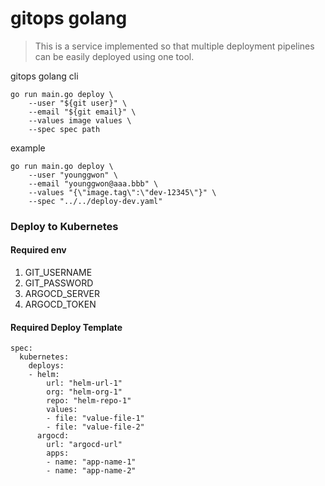 # gitops golang
> This is a service implemented so that multiple deployment pipelines can be easily deployed using one tool.


gitops golang cli
```
go run main.go deploy \
    --user "${git user}" \
    --email "${git email}" \
    --values image values \
    --spec spec path
```

example
```
go run main.go deploy \
    --user "younggwon" \
    --email "younggwon@aaa.bbb" \
    --values "{\"image.tag\":\"dev-12345\"}" \
    --spec "../../deploy-dev.yaml"
```


### Deploy to Kubernetes
#### Required env
1. GIT_USERNAME
2. GIT_PASSWORD
3. ARGOCD_SERVER
4. ARGOCD_TOKEN

#### Required Deploy Template
```
spec:
  kubernetes:
    deploys:
    - helm:
        url: "helm-url-1"
        org: "helm-org-1"
        repo: "helm-repo-1"
        values:
        - file: "value-file-1"
        - file: "value-file-2"
      argocd:
        url: "argocd-url"
        apps:
        - name: "app-name-1"
        - name: "app-name-2"
```
